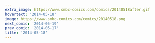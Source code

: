 ```yaml
---
extra_image: https://www.smbc-comics.com/comics/20140518after.gif
hovertext: '2014-05-18'
image: https://www.smbc-comics.com/comics/20140518.png
next_comic: '2014-05-19'
prev_comic: '2014-05-17'
title: '2014-05-18'
---
```


